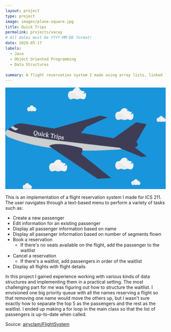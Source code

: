 ```yaml
---
layout: project
type: project
image: images/plane-square.jpg
title: Quick Trips
permalink: projects/vacay
# All dates must be YYYY-MM-DD format!
date: 2020-05-17
labels:
  - Java
  - Object Oriented Programming
  - Data Structures
  
summary: A flight reservation system I made using array lists, linked lists, and maps.
---
```


<img class="ui medium right floated rounded image" src="../images/plane.jpg">

This is an implementation of a flight reservation system I made for ICS 211. The user navigates through a text-based menu to perform a variety of tasks such as:
* Create a new passenger
* Edit information for an existing passenger
* Display all passenger information based on name
* Display all passenger information based on number of segments flown
* Book a reservation
    * If there's no seats available on the flight, add the passenger to the waitlist
* Cancel a reservation
    * If there's a waitlist, add passengers in order of the waitlist
* Display all flights with flight details

In this project I gained experience working with various kinds of data structures and implementing them in a practical setting. The most challenging part for me was figuring out how to structure the waitlist. I envisioned one big priority queue with all the names reserving a flight so that removing one name would move the others up, but I wasn't sure exactly how to separate the top 5 as the passengers and the rest as the waitlist. I ended up making a for loop in the main class so that the list of passengers is up-to-date when called.
 
Source: <a href="https://github.com/airyclam/FlightSystem"><i class="large github icon"></i>airyclam/FlightSystem</a>
